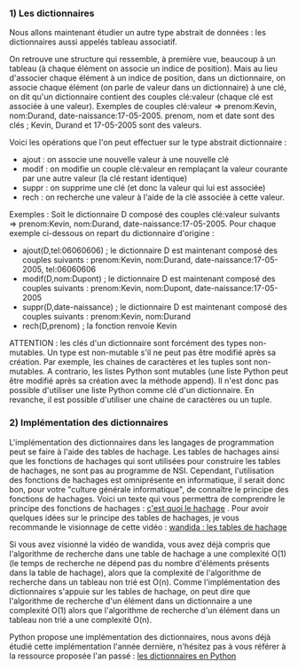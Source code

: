 ### 1) Les dictionnaires

Nous allons maintenant étudier un autre type abstrait de données : les dictionnaires aussi appelés tableau associatif.

On retrouve une structure qui ressemble, à première vue, beaucoup à un tableau (à chaque élément on associe un indice de position). Mais au lieu d'associer chaque élément à un indice de position, dans un dictionnaire, on associe chaque élément (on parle de valeur dans un dictionnaire) à une clé, on dit qu'un dictionnaire contient des couples clé:valeur (chaque clé est associée à une valeur). Exemples de couples clé:valeur => prenom:Kevin, nom:Durand, date-naissance:17-05-2005. prenom, nom et date sont des clés ; Kevin, Durand et 17-05-2005 sont des valeurs.

Voici les opérations que l'on peut effectuer sur le type abstrait dictionnaire :

- ajout : on associe une nouvelle valeur à une nouvelle clé
- modif : on modifie un couple clé:valeur en remplaçant la valeur courante par une autre valeur (la clé restant identique)
- suppr : on supprime une clé (et donc la valeur qui lui est associée)
- rech : on recherche une valeur à l'aide de la clé associée à cette valeur.

Exemples : Soit le dictionnaire D composé des couples clé:valeur suivants => prenom:Kevin, nom:Durand, date-naissance:17-05-2005. Pour chaque exemple ci-dessous on repart du dictionnaire d'origine :

- ajout(D,tel:06060606) ; le dictionnaire D est maintenant composé des couples suivants : prenom:Kevin, nom:Durand, date-naissance:17-05-2005, tel:06060606
- modif(D,nom:Dupont) ; le dictionnaire D est maintenant composé des couples suivants : prenom:Kevin, nom:Dupont, date-naissance:17-05-2005
- suppr(D,date-naissance) ; le dictionnaire D est maintenant composé des couples suivants : prenom:Kevin, nom:Durand
- rech(D,prenom) ; la fonction renvoie Kevin

ATTENTION : les clés d'un dictionnaire sont forcément des types non-mutables. Un type est non-mutable s'il ne peut pas être modifié après sa création. Par exemple, les chaines de caractères et les tuples sont non-mutables. A contrario, les listes Python sont mutables (une liste Python peut être modifié après sa création avec la méthode append). Il n'est donc pas possible d'utiliser une liste Python comme clé d'un dictionnaire. En revanche, il est possible d'utiliser une chaine de caractères ou un tuple.

### 2)  Implémentation des dictionnaires

L'implémentation des dictionnaires dans les langages de programmation peut se faire à l'aide des tables de hachage. Les tables de hachages ainsi que les fonctions de hachages qui sont utilisées pour construire les tables de hachages, ne sont pas au programme de NSI. Cependant, l'utilisation des fonctions de hachages est omniprésente en informatique, il serait donc bon, pour votre "culture générale informatique", de connaître le principe des fonctions de hachages. Voici un texte qui vous permettra de comprendre le principe des fonctions de hachages : [c'est quoi le hachage](https://www.culture-informatique.net/cest-quoi-hachage/) . Pour avoir quelques idées sur le principe des tables de hachages, je vous recommande le visionnage de cette vidéo : [wandida : les tables de hachage](https://www.youtube.com/watch?v=CkLctGYWFPA)

Si vous avez visionné la vidéo de wandida, vous avez déjà compris que l'algorithme de recherche dans une table de hachage a une complexité O(1) (le temps de recherche ne dépend pas du nombre d'éléments présents dans la table de hachage), alors que la complexité de l'algorithme de recherche dans un tableau non trié est O(n). Comme l'implémentation des dictionnaires s'appuie sur les tables de hachage, on peut dire que l'algorithme de recherche d'un élément dans un dictionnaire a une complexité O(1) alors que l'algorithme de recherche d'un élément dans un tableau non trié a une complexité O(n).

Python propose une implémentation des dictionnaires, nous avons déjà étudié cette implémentation l'année dernière, n'hésitez pas à vous référer à la ressource proposée l'an passé : [les dictionnaires en Python](https://dav74.github.io/site_nsi_prem/c3c/)
